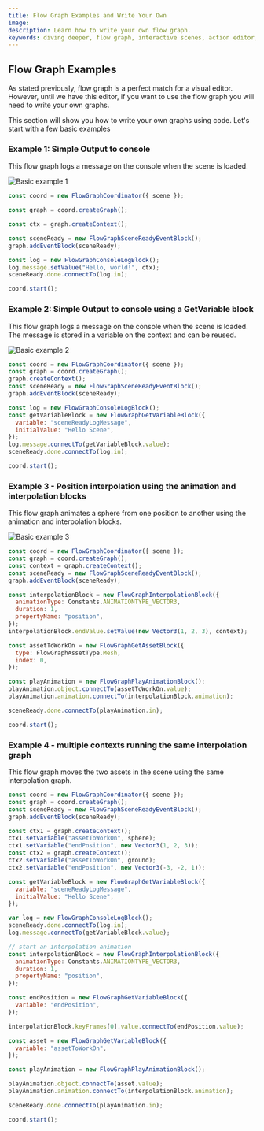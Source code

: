 ```yaml
---
title: Flow Graph Examples and Write Your Own
image:
description: Learn how to write your own flow graph.
keywords: diving deeper, flow graph, interactive scenes, action editor, getting started, basic concepts
---
```


## Flow Graph Examples

As stated previously, flow graph is a perfect match for a visual editor. However, until we have this editor, if you want to use the flow graph you will need to write your own graphs.

This section will show you how to write your own graphs using code. Let's start with a few basic examples

### Example 1: Simple Output to console

This flow graph logs a message on the console when the scene is loaded.

![Basic example 1](/img/flowGraph/basic1.png)

```javascript
const coord = new FlowGraphCoordinator({ scene });

const graph = coord.createGraph();

const ctx = graph.createContext();

const sceneReady = new FlowGraphSceneReadyEventBlock();
graph.addEventBlock(sceneReady);

const log = new FlowGraphConsoleLogBlock();
log.message.setValue("Hello, world!", ctx);
sceneReady.done.connectTo(log.in);

coord.start();
```

<Playground id="#FQWPBI" title="Flow Graph basic example 1" snapshot="refs/pull/16201/merge"/>

### Example 2: Simple Output to console using a GetVariable block

This flow graph logs a message on the console when the scene is loaded. The message is stored in a variable on the context and can be reused.

![Basic example 2](/img/flowGraph/basic2.png)

```javascript
const coord = new FlowGraphCoordinator({ scene });
const graph = coord.createGraph();
graph.createContext();
const sceneReady = new FlowGraphSceneReadyEventBlock();
graph.addEventBlock(sceneReady);

const log = new FlowGraphConsoleLogBlock();
const getVariableBlock = new FlowGraphGetVariableBlock({
  variable: "sceneReadyLogMessage",
  initialValue: "Hello Scene",
});
log.message.connectTo(getVariableBlock.value);
sceneReady.done.connectTo(log.in);

coord.start();
```

<Playground id="#FQWPBI#1" title="Flow Graph basic example 2" snapshot="refs/pull/16201/merge"/>

### Example 3 - Position interpolation using the animation and interpolation blocks

This flow graph animates a sphere from one position to another using the animation and interpolation blocks.

![Basic example 3](/img/flowGraph/basic3.png)

```javascript
const coord = new FlowGraphCoordinator({ scene });
const graph = coord.createGraph();
const context = graph.createContext();
const sceneReady = new FlowGraphSceneReadyEventBlock();
graph.addEventBlock(sceneReady);

const interpolationBlock = new FlowGraphInterpolationBlock({
  animationType: Constants.ANIMATIONTYPE_VECTOR3,
  duration: 1,
  propertyName: "position",
});
interpolationBlock.endValue.setValue(new Vector3(1, 2, 3), context);

const assetToWorkOn = new FlowGraphGetAssetBlock({
  type: FlowGraphAssetType.Mesh,
  index: 0,
});

const playAnimation = new FlowGraphPlayAnimationBlock();
playAnimation.object.connectTo(assetToWorkOn.value);
playAnimation.animation.connectTo(interpolationBlock.animation);

sceneReady.done.connectTo(playAnimation.in);

coord.start();
```

<Playground id="#FQWPBI#5" title="Flow Graph basic example 3" snapshot="refs/pull/16201/merge"/>

### Example 4 - multiple contexts running the same interpolation graph

This flow graph moves the two assets in the scene using the same interpolation graph.

```javascript
const coord = new FlowGraphCoordinator({ scene });
const graph = coord.createGraph();
const sceneReady = new FlowGraphSceneReadyEventBlock();
graph.addEventBlock(sceneReady);

const ctx1 = graph.createContext();
ctx1.setVariable("assetToWorkOn", sphere);
ctx1.setVariable("endPosition", new Vector3(1, 2, 3));
const ctx2 = graph.createContext();
ctx2.setVariable("assetToWorkOn", ground);
ctx2.setVariable("endPosition", new Vector3(-3, -2, 1));

const getVariableBlock = new FlowGraphGetVariableBlock({
  variable: "sceneReadyLogMessage",
  initialValue: "Hello Scene",
});

var log = new FlowGraphConsoleLogBlock();
sceneReady.done.connectTo(log.in);
log.message.connectTo(getVariableBlock.value);

// start an interpolation animation
const interpolationBlock = new FlowGraphInterpolationBlock({
  animationType: Constants.ANIMATIONTYPE_VECTOR3,
  duration: 1,
  propertyName: "position",
});

const endPosition = new FlowGraphGetVariableBlock({
  variable: "endPosition",
});

interpolationBlock.keyFrames[0].value.connectTo(endPosition.value);

const asset = new FlowGraphGetVariableBlock({
  variable: "assetToWorkOn",
});

const playAnimation = new FlowGraphPlayAnimationBlock();

playAnimation.object.connectTo(asset.value);
playAnimation.animation.connectTo(interpolationBlock.animation);

sceneReady.done.connectTo(playAnimation.in);

coord.start();
```

<Playground id="#FQWPBI#3" title="Flow Graph basic example 4" snapshot="refs/pull/16201/merge"/>